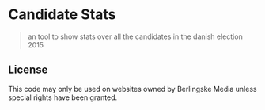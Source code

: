 # Candidate Stats

> an tool to show stats over all the candidates in the danish election 2015

## License

This code may only be used on websites owned by Berlingske Media unless special rights have been granted.
